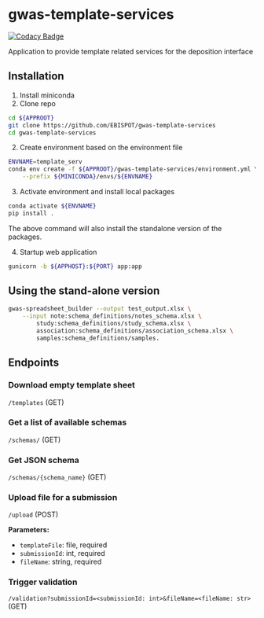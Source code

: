 # gwas-template-services

[![Codacy Badge](https://api.codacy.com/project/badge/Grade/63c9e20a0f6b428f8cbd8ad294beeb68)](https://app.codacy.com/app/DSuveges/gwas-template-services?utm_source=github.com&utm_medium=referral&utm_content=EBISPOT/gwas-template-services&utm_campaign=Badge_Grade_Dashboard)

Application to provide template related services for the deposition interface

## Installation

1.   Install miniconda
2.   Clone repo

```bash
cd ${APPROOT}
git clone https://github.com/EBISPOT/gwas-template-services
cd gwas-template-services
```

2.   Create environment based on the environment file

```bash
ENVNAME=template_serv
conda env create -f ${APPROOT}/gwas-template-services/environment.yml \
    --prefix ${MINICONDA}/envs/${ENVNAME}
```

3.   Activate environment and install local packages

```bash
conda activate ${ENVNAME}
pip install .
```

The above command will also install the standalone version of the packages.

4. Startup web application

```bash
gunicorn -b ${APPHOST}:${PORT} app:app
```

## Using the stand-alone version

```bash
gwas-spreadsheet_builder --output test_output.xlsx \
    --input note:schema_definitions/notes_schema.xlsx \
        study:schema_definitions/study_schema.xlsx \
        association:schema_definitions/association_schema.xlsx \
        samples:schema_definitions/samples.
```

## Endpoints

### Download empty template sheet

`/templates` (GET)

### Get a list of available schemas

`/schemas/` (GET)

### Get JSON schema

`/schemas/{schema_name}` (GET)

### Upload file for a submission

`/upload` (POST)

**Parameters:**

* `templateFile`: file, required
* `submissionId`: int, required
* `fileName`: string, required

### Trigger validation

`/validation?submissionId=<submissionId: int>&fileName=<fileName: str>` (GET)
